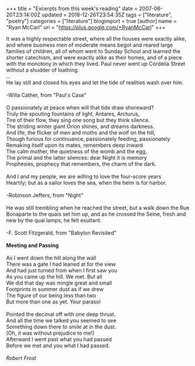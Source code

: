 +++
title = "Excerpts from this week's reading"
date = 2007-06-20T23:14:00Z
updated = 2018-12-26T23:54:35Z
tags = ["literature", "poetry"]
categories = ["literature"]
blogimport = true
[author]
	name = "Ryan McCarl"
	uri = "https://plus.google.com/+RyanMcCarl"
+++

It was a highly respectable street, where all the houses were exactly alike, and where business men of moderate means begot and reared large families of children, all of whom went to Sunday School and learned the shorter catechism, and were exactly alike as their homes, and of a piece with the monotony in which they lived.  Paul never went up Cordelia Street without a shudder of loathing.<br />...<br />He lay still and closed his eyes and let the tide of realities wash over him.<br /><br />-Willa Cather, from "Paul's Case"<br /><br />O passionately at peace when will that tide draw shoreward?<br />Truly the spouting fountains of light, Antares, Arcturus,<br />Tire of their flow, they sing one song but they think silence.<br />The striding winter giant Orion shines, and dreams darkness.<br />And life, the flicker of men and moths and the wolf on the hill,<br />Though furious for continuance, passionately feeding, passionately<br />Remaking itself upon its mates, remembers deep inward<br />The calm mother, the quietness of the womb and the egg,<br />The primal and the latter silences: dear Night it is memory<br />Prophesies, prophecy that remembers, the charm of the dark.<br /><br />And I and my people, we are willing to love the four-score years<br />Heartily; but as a sailor loves the sea, when the helm is for harbor.<br /><br />-Robinson Jeffers, from "Night"<br /><br />He was still trembling when he reached the street, but a walk down the Rue Bonaparte to the quais set him up, and as he crossed the Seine, fresh and new by the quai lamps, he felt exultant.<br /><br />-F. Scott Fitzgerald, from "Babylon Revisited"<br /><br /><span style="font-weight: bold;">Meeting and Passing</span><br /><br />As I went down the hill along the wall<br />There was a gate I had leaned at for the view<br />And had just turned from when I first saw you<br />As you came up the hill. We met. But all<br />We did that day was mingle great and small<br />Footprints in summer dust as if we drew<br />The figure of our being less than two<br />But more than one as yet. Your parasol<br /><br />Pointed the decimal off with one deep thrust.<br />And all the time we talked you seemed to see<br />Something down there to smile at in the dust.<br />(Oh, it was without prejudice to me!)<br />Afterward I went past what you had passed<br />Before we met and you what I had passed.<br /><br /><span style="font-style: italic;">Robert Frost</span>
